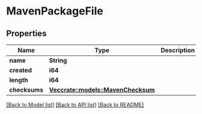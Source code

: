 # MavenPackageFile

## Properties

Name | Type | Description | Notes
------------ | ------------- | ------------- | -------------
**name** | **String** |  | 
**created** | **i64** |  | 
**length** | **i64** |  | 
**checksums** | [**Vec<crate::models::MavenChecksum>**](MavenChecksum.md) |  | 

[[Back to Model list]](../README.md#documentation-for-models) [[Back to API list]](../README.md#documentation-for-api-endpoints) [[Back to README]](../README.md)


